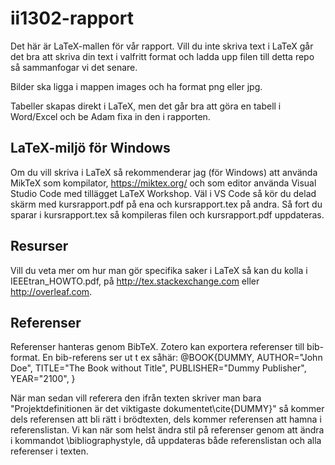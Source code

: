 # ii1302-rapport

Det här är LaTeX-mallen för vår rapport.
Vill du inte skriva text i LaTeX går det bra att skriva din text i valfritt format och ladda upp filen till detta repo så sammanfogar vi det senare.

Bilder ska ligga i mappen images och ha format png eller jpg.

Tabeller skapas direkt i LaTeX, men det går bra att göra en tabell i Word/Excel och be Adam fixa in den i rapporten.

## LaTeX-miljö för Windows
Om du vill skriva i LaTeX så rekommenderar jag (för Windows) att använda MikTeX som kompilator, https://miktex.org/ och som editor använda Visual Studio Code med tillägget LaTeX Workshop.
Väl i VS Code så kör du delad skärm med kursrapport.pdf på ena och kursrapport.tex på andra. Så fort du sparar i kursrapport.tex så kompileras filen och kursrapport.pdf uppdateras.

## Resurser
Vill du veta mer om hur man gör specifika saker i LaTeX så kan du kolla i IEEEtran_HOWTO.pdf, på http://tex.stackexchange.com eller http://overleaf.com.

## Referenser
Referenser hanteras genom BibTeX. Zotero kan exportera referenser till bib-format. En bib-referens ser ut t ex såhär:
@BOOK{DUMMY,
AUTHOR="John Doe",
TITLE="The Book without Title",
PUBLISHER="Dummy Publisher",
YEAR="2100",
}

När man sedan vill referera den ifrån texten skriver man bara "Projektdefinitionen är det viktigaste dokumentet\cite{DUMMY}" så kommer dels referensen att bli rätt i
brödtexten, dels kommer referensen att hamna i referenslistan. Vi kan när som helst ändra stil på referenser genom att ändra i kommandot \bibliographystyle, då uppdateras
både referenslistan och alla referenser i texten.
